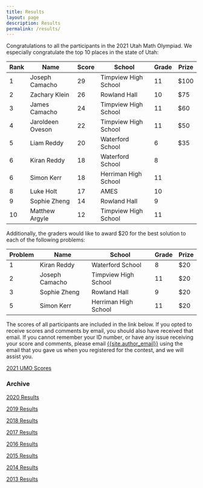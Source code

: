 ```yaml
---
title: Results
layout: page
description: Results
permalink: /results/
---
```


Congratulations to all the participants in the 2021 Utah Math Olympiad. We especially congratulate the top 10 places in the state of Utah:

| Rank | Name | Score | School | Grade | Prize |
| --- | --- | --- | --- | --- | --- |
| 1 | Joseph Camacho | 29 | Timpview High School | 11 | $100
| 2 | Zachary Klein | 26 | Rowland Hall | 10 | $75
| 3 | James Camacho | 24 | Timpview High School | 11 | $60
| 4 | Jaroldeen Oveson | 22 | Timpview High School | 11 | $50
| 5 | Liam Reddy | 20 | Waterford School | 6 | $35
| 6 | Kiran Reddy | 18 | Waterford School | 8 |
| 6 | Simon Kerr | 18 | Herriman High School | 11 |
| 8 | Luke Holt | 17 | AMES | 10 |
| 9 | Sophie Zheng | 14 | Rowland Hall | 9 |
| 10 | Matthew Argyle | 12 | Timpview High School | 11 |

Additionally, the graders would like to award $20 for the best solution to each of the following problems:

| Problem | Name | School | Grade | Prize |
| --- | --- | --- | --- | --- |
| 1 | Kiran Reddy | Waterford School | 8 | $20 |
| 2 | Joseph Camacho | Timpview High School | 11 | $20 |
| 3 | Sophie Zheng | Rowland Hall | 9 | $20 |
| 5 | Simon Kerr | Herriman High School | 11 | $20 |

The scores of all participants are included in the link below. If you opted to receive scores and comments by email, you should also have received that email. If you cannot remember your ID number, or have any issue receiving your score and comments, please email [{{site.author_email}}](mailto:{{site.author_email}}) using the email that you gave us when you registered for the contest, and we will assist you.

[2021 UMO Scores](/doc/2021UMOscores.pdf)

### Archive

[2020 Results](2020)

[2019 Results](2019)

[2018 Results](2018)

[2017 Results](2017)

[2016 Results](2016)

[2015 Results](2015)

[2014 Results](2014)

[2013 Results](2013)


